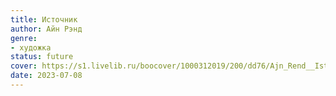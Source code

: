 ```yaml
---
title: Источник
author: Айн Рэнд
genre:
- художка
status: future
cover: https://s1.livelib.ru/boocover/1000312019/200/dd76/Ajn_Rend__Istochnik.jpg
date: 2023-07-08
---
```


